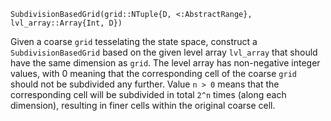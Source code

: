 ```
SubdivisionBasedGrid(grid::NTuple{D, <:AbstractRange}, lvl_array::Array{Int, D})
```

Given a coarse `grid` tesselating the state space, construct a `SubdivisionBasedGrid` based on the given level array `lvl_array` that should have the same dimension as `grid`. The level array has non-negative integer values, with 0 meaning that the corresponding cell of the coarse `grid` should not be subdivided any further. Value `n > 0` means that the corresponding cell will be subdivided in total `2^n` times (along each dimension), resulting in finer cells within the original coarse cell.
